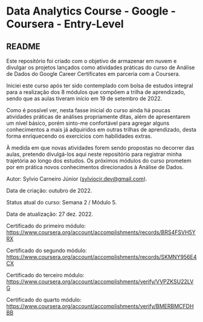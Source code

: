 # Data Analytics Course - Google - Coursera - Entry-Level

## README

Este repositório foi criado com o objetivo de armazenar em nuvem e divulgar os projetos lançados como atividades práticas do curso de Análise de Dados do Google Career Certificates em parceria com a Coursera.

Iniciei este curso após ter sido contemplado com bolsa de estudos integral para a realização dos 8 módulos que compõem a trilha de aprendizado, sendo que as aulas tiveram início em 19 de setembro de 2022.

Como é possível ver, nesta fasse inicial do curso ainda há poucas atividades práticas de análises propriamente ditas, além de apresentarem um nível básico, porém sinto-me confortável para agregar alguns conhecimentos a mais já adquiridos em outras trilhas de aprendizado, desta forma enriquecendo os exercícios com habilidades extras.

À medida em que novas atividades forem sendo propostas no decorrer das aulas, pretendo divulgá-los aqui neste repositório para registrar minha trajetória ao longo dos estudos. Os próximos módulos do curso prometem por em prática novos conhecimentos direcionados à Análise de Dados.

Autor: Sylvio Carneiro Júnior (sylviocjr.dev@gmail.com).

Data de criação: outubro de 2022.

Status atual do curso: Semana 2 / Módulo 5.

Data de atualização: 27 dez. 2022.

Certificado do primeiro módulo: https://www.coursera.org/account/accomplishments/records/BRS4FSVH5YRX

Certificado do segundo módulo: https://www.coursera.org/account/accomplishments/records/SKMNY956E4CX

Certificado do terceiro módulo: https://www.coursera.org/account/accomplishments/verify/VVPZKSU22LVG

Certificado do quarto módulo: https://www.coursera.org/account/accomplishments/verify/BMERBMCFDHBB
